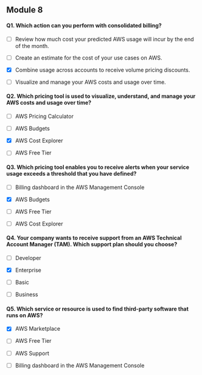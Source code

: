 ## Module 8

#### Q1. Which action can you perform with consolidated billing?

- [ ] Review how much cost your predicted AWS usage will incur by the end of the month.

- [ ] Create an estimate for the cost of your use cases on AWS.

- [x] Combine usage across accounts to receive volume pricing discounts.

- [ ] Visualize and manage your AWS costs and usage over time.


#### Q2. Which pricing tool is used to visualize, understand, and manage your AWS costs and usage over time?

- [ ] AWS Pricing Calculator

- [ ] AWS Budgets

- [x] AWS Cost Explorer

- [ ] AWS Free Tier


#### Q3. Which pricing tool enables you to receive alerts when your service usage exceeds a threshold that you have defined?

- [ ] Billing dashboard in the AWS Management Console

- [x] AWS Budgets

- [ ] AWS Free Tier

- [ ] AWS Cost Explorer


#### Q4. Your company wants to receive support from an AWS Technical Account Manager (TAM). Which support plan should you choose?

- [ ] Developer

- [x] Enterprise

- [ ] Basic

- [ ] Business


#### Q5. Which service or resource is used to find third-party software that runs on AWS?

- [x] AWS Marketplace

- [ ] AWS Free Tier

- [ ] AWS Support

- [ ] Billing dashboard in the AWS Management Console
